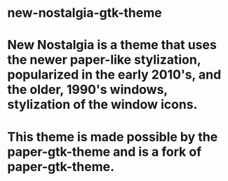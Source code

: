 # new-nostalgia-gtk-theme
# New Nostalgia is a theme that uses the newer paper-like stylization, popularized in the early 2010's, and the older, 1990's windows, stylization of the window icons.
# This theme is made possible by the paper-gtk-theme and is a fork of paper-gtk-theme.

